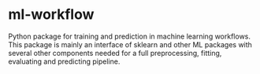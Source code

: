 # ml-workflow
Python package for training and prediction in machine learning workflows. This package is mainly an interface of sklearn and other ML packages with several other components needed for a full preprocessing, fitting, evaluating and predicting pipeline. 
